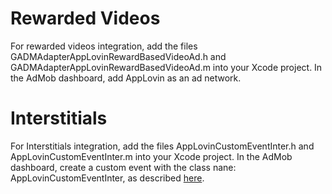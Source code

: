 Rewarded Videos
====================
For rewarded videos integration, add the files GADMAdapterAppLovinRewardBasedVideoAd.h and GADMAdapterAppLovinRewardBasedVideoAd.m into your Xcode project. In the AdMob dashboard, add AppLovin as an ad network.

Interstitials
====================
For Interstitials integration, add the files AppLovinCustomEventInter.h and AppLovinCustomEventInter.m into your Xcode project. In the AdMob dashboard, create a custom event with the class nane: AppLovinCustomEventInter, as described [here](https://applovin.com/integration#adMobIntegration).

